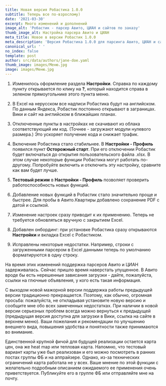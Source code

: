 ```yaml
---
title: Новая версия Робастика 1.0.0
subtitle: Теперь все по-взрослому)
date: '2021-03-30'
excerpt: Много изменений и дополнений
image_alt: 'Робастик - парсер Авито, ЦИАН и сайтов по заказу'
thumb_image_alt: Настройка парсера Авито и ЦИАН
meta_title: Новое в версии Робастик 1.0.0
meta_description: 'Версия Робастика 1.0.0 для парсинга Авито, ЦИАН и сайтов по заказу'
canonical_url: ' '
no_index: false
template: post
author: src/data/authors/jane-doe.yaml
thumb_image: images/Меню.jpg
image: images/Меню.jpg
---
```

1.  Изменилось оформление раздела **Настройки**. Справка по каждому пункту открывается по клику на **?**, который находится справа в зеленом прямоугольнике этого пункта меню.

2.  В Excel на нерусском все надписи Робастика будут на английском. По данным Яндекса, Робастик постоянно открывают в заграницах. Вики и сайт на английском в ближайших планах.

3.  Отключенные пункты в настройках не скачивают из облака соответствующий им код. (Точнее - загружают модули нулевого размера.) Это ускоряет получение кода и снижает трафик.

4.  Включение Робастика стало стабильнее. В **Настройки - Профиль** появился пункт **Осторожный старт**. При его отключении Робастик будет включаться до открытия пользовательского файла .xlsx. В этом случае некоторые функции Робастика могут работать по-другому. Попробуйте включить и отключить эту настройку, сравните как вам будет лучше.

5.  **Тестовый режим** в **Настройки - Профиль** позволяет проверить работоспособность новых функций.

6.  Добавление новых функций в Робастик стало значительно проще и быстрее. Для пробы в Авито.Квартиры добавлено сохранение PDF с датой и ссылкой.

7.  Изменение настроек сразу приводит к их применению. Теперь не требуется обновляться вручную с закрытием Excel.

8.  Добавлен онбординг: при установке Робастика сразу открываются **Настройки** и вкладка Excel с Робастиком.

9.  Исправлены некоторые недостатки. Например, строки с загруженными парсером в Excel данными теперь по умолчанию форматируются в одну строку.

На время этих изменений поддержка парсеров Авито и ЦИАН задерживалась. Сейчас пришло время наверстать упущенное. В Авито вроде бы есть нерешенные зависания загрузки - дайте, пожалуйста, ссылки на глючные объявления, у кого есть такая информация.

С выходом новой мажорной версии поддержка работы предыдущей версии традиционно прекращается. Поэтому, как обычно, огромная просьба: пожалуйста, не откладывая установите новую версию и сообщите мне обо всех замеченных недостатках. При наличии в новой версии серьезных проблем всегда можно вернуться к предыдущей (предыдущая версия доступна для загрузки в Вики, ссылка на сайте в верхнем меню). Ваши пожелания и рекомендации по улучшению внешнего вида, повышения удобства и понятности также принимаются во внимание.

Единственной крупной фичой для будущей реализации остается карта цен, она же heat map или тепловая карта. Напомню, что тестовый вариант карты уже был реализован и его можно посмотреть в ранних постах группы ФБ и на аппрайзере. Однако, из-за технических ограничений карта работала не у всех. Ваше мнение по этой функции с желательно подробным описанием ожидаемого ее применения очень приветствуется. Публикуйте его в группе ФБ или отправляйте мне на почту.
